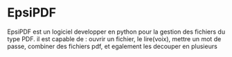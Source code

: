 # EpsiPDF
EpsiPDF est un logiciel developper en python pour la gestion des fichiers du type PDF. il est capable de : ouvrir un fichier, le lire(voix), mettre un mot de passe, combiner des fichiers pdf, et egalement les decouper en plusieurs  
